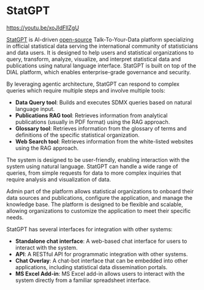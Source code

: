 # StatGPT

https://youtu.be/xoJIdFllZgU


[StatGPT](https://statgpt.dialx.ai/) is AI-driven [open-source](https://github.com/epam/statgpt) Talk-To-Your-Data platform specializing in official statistical data serving the international  community of statisticians and data users. It is designed to help users and statistical organizations to query, transform, analyze, visualize, and interpret statistical data and publications using natural language interface. StatGPT is built on top of the DIAL platform, which enables enterprise-grade governance and security.

By leveraging agentic architecture, StatGPT can respond to complex queries which require multiple steps and involve
multiple tools:

* **Data Query tool**: Builds and executes SDMX queries based on natural language input.
* **Publications RAG tool**: Retrieves information from analytical publications (usually in PDF format) using the RAG
approach.
* **Glossary tool**: Retrieves information from the glossary of terms and definitions of the specific statistical
organization.
* **Web Search tool**: Retrieves information from the white-listed websites using the RAG approach.

The system is designed to be user-friendly, enabling interaction with the system using
natural language. StatGPT can handle a wide range of queries, from simple requests for data to more complex inquiries
that require analysis and visualization of data.

Admin part of the platform allows statistical organizations to onboard their data sources and publications, configure
the application, and manage the knowledge base. The platform is designed to be flexible and scalable, allowing
organizations to customize the application to meet their specific needs.

StatGPT has several interfaces for integration with other systems:

* **Standalone chat interface**: A web-based chat interface for users to interact with the system.
* **API**: A RESTful API for programmatic integration with other systems.
* **Chat Overlay**: A chat-bot interface that can be embedded into other applications, including statistical data dissemination portals.
* **MS Excel Add-in**: MS Excel add-in allows users to interact with the system directly from a familiar spreadsheet interface.